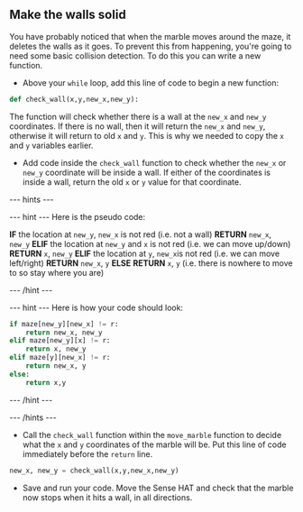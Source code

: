 ## Make the walls solid

You have probably noticed that when the marble moves around the maze, it deletes the walls as it goes. To prevent this from happening, you're going to need some basic collision detection. To do this you can write a new function.

+ Above your `while` loop, add this line of code to begin a new function:

```python
def check_wall(x,y,new_x,new_y):
```

The function will check whether there is a wall at the `new_x` and `new_y` coordinates. If there is no wall, then it will return the `new_x` and `new_y`, otherwise it will return to old `x` and `y`. This is why we needed to copy the `x` and `y` variables earlier.

+ Add code inside the `check_wall` function to check whether the `new_x` or `new_y` coordinate will be inside a wall. If either of the coordinates is inside a wall, return the old `x` or `y` value for that coordinate.

--- hints ---

--- hint ---
Here is the pseudo code:

**IF** the location at `new_y`, `new_x` is not red (i.e. not a wall)
    **RETURN** `new_x`, `new_y`
**ELIF** the location at `new_y` and `x` is not red (i.e. we can move up/down)
    **RETURN** `x`, `new_y`
**ELIF** the location at `y`, `new_x`is not red (i.e. we can move left/right)
    **RETURN** `new_x`, `y`
**ELSE**
    **RETURN** `x`, `y` (i.e. there is nowhere to move to so stay where you are)

--- /hint ---

--- hint ---
Here is how your code should look:

```python
if maze[new_y][new_x] != r:
    return new_x, new_y
elif maze[new_y][x] != r:
    return x, new_y
elif maze[y][new_x] != r:
    return new_x, y
else:
    return x,y
```
--- /hint ---

--- /hints ---

+ Call the `check_wall` function within the `move_marble` function to decide what the `x` and `y` coordinates of the marble will be. Put this line of code immediately before the `return` line.

```python
new_x, new_y = check_wall(x,y,new_x,new_y)
```

+ Save and run your code. Move the Sense HAT and check that the marble now stops when it hits a wall, in all directions.
